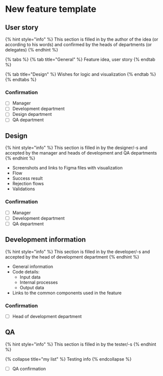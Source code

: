 # New feature template

## User story

{% hint style="info" %}
This section is filled in by the author of the idea \(or according to his words\) and confirmed by the heads of departments \(or delegates\)
{% endhint %}

{% tabs %}
{% tab title="General" %}
Feature idea, user story
{% endtab %}

{% tab title="Design" %}
Wishes for logic and visualization
{% endtab %}
{% endtabs %}

### Confirmation

* [ ] Manager
* [ ] Development department
* [ ] Design department
* [ ] QA department

## Design

{% hint style="info" %}
This section is filled in by the designer/-s and accepted by the manager and heads of development and QA departments
{% endhint %}

* Screenshots and links to Figma files with visualization
* Flow
* Success result
* Rejection flows
* Validations

### Confirmation

* [ ] Manager
* [ ] Development department
* [ ] QA department

## Development information

{% hint style="info" %}
This section is filled in by the developer/-s and accepted by the head of development department
{% endhint %}

* General information
* Code details:
  * Input data
  * Internal processes
  * Output data
* Links to the common components used in the feature

### Confirmation

* [ ] Head of development department

## QA

{% hint style="info" %}
This section is filled in by the tester/-s
{% endhint %}

{% collapse title="my list" %}
Testing info
{% endcollapse %}

* [ ] QA confirmation


